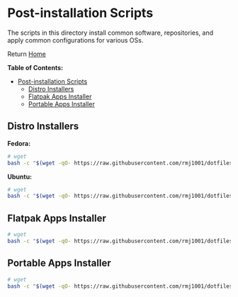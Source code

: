 # Post-installation Scripts

The scripts in this directory install common software, repositories, and apply
common configurations for various OSs.

Return [Home](../../README.md)

__Table of Contents:__

- [Post-installation Scripts](#post-installation-scripts)
  - [Distro Installers](#distro-installers)
  - [Flatpak Apps Installer](#flatpak-apps-installer)
  - [Portable Apps Installer](#portable-apps-installer)

## Distro Installers

__Fedora:__

```bash
# wget
bash -c "$(wget -qO- https://raw.githubusercontent.com/rmj1001/dotfiles/main/files/Postinstallers/fedora.sh)"
```

__Ubuntu:__

```bash
# wget
bash -c "$(wget -qO- https://raw.githubusercontent.com/rmj1001/dotfiles/main/files/Postinstallers/ubuntu.sh)" 
```

## Flatpak Apps Installer

```bash
# wget
bash -c "$(wget -qO- https://raw.githubusercontent.com/rmj1001/dotfiles/main/files/Postinstallers/helpers/flatconfig.sh)"
```

## Portable Apps Installer

```bash
# wget
bash -c "$(wget -qO- https://raw.githubusercontent.com/rmj1001/dotfiles/main/files/Postinstallers/helpers/portableApps.sh)"
```
